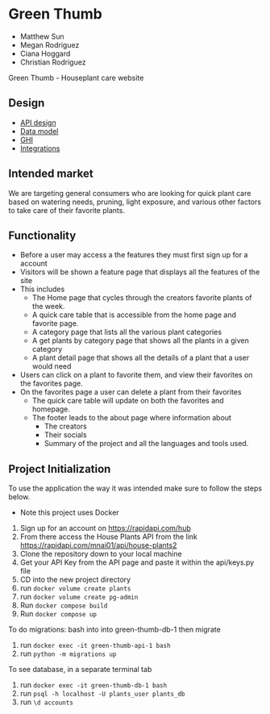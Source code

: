 # Green Thumb

- Matthew Sun
- Megan Rodriguez
- Ciana Hoggard
- Christian Rodriguez

Green Thumb - Houseplant care website

## Design

- [API design](api-design.md)
- [Data model](docs/data-model.md)
- [GHI](docs/green_thumb_wireframe_final.md)
- [Integrations](docs/integrations.md)

## Intended market

We are targeting general consumers who are looking for quick plant care based on watering needs, pruning, light exposure, and various other factors to take care of their favorite plants.

## Functionality

- Before a user may access a the features they must first sign up for a account
- Visitors will be shown a feature page that displays all the features of the site
- This includes
  - The Home page that cycles through the creators favorite plants of the week.
  - A quick care table that is accessible from the home page and favorite page.
  - A category page that lists all the various plant categories
  - A get plants by category page that shows all the plants in a given category
  - A plant detail page that shows all the details of a plant that a user would need
- Users can click on a plant to favorite them, and view their favorites on the favorites page.
- On the favorites page a user can delete a plant from their favorites
  - The quick care table will update on both the favorites and homepage.
  - The footer leads to the about page where information about
    - The creators
    - Their socials
    - Summary of the project and all the languages and tools used.

## Project Initialization

To use the application the way it was intended make sure to follow the steps below.

- Note this project uses Docker

1. Sign up for an account on https://rapidapi.com/hub
2. From there access the House Plants API from the link https://rapidapi.com/mnai01/api/house-plants2
3. Clone the repository down to your local machine
4. Get your API Key from the API page and paste it within the api/keys.py file
5. CD into the new project directory
6. run `docker volume create plants`
7. run `docker volume create pg-admin`
8. Run `docker compose build`
9. Run `docker compose up`

To do migrations: bash into into green-thumb-db-1 then migrate

1. run `docker exec -it green-thumb-api-1 bash`
2. run `python -m migrations up`

To see database, in a separate terminal tab

1. run `docker exec -it green-thumb-db-1 bash`
2. run `psql -h localhost -U plants_user plants_db`
3. run `\d accounts`

